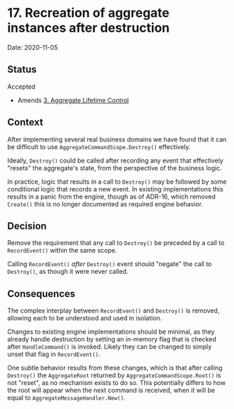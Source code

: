 # 17. Recreation of aggregate instances after destruction

Date: 2020-11-05

## Status

Accepted

- Amends [3. Aggregate Lifetime Control](0003-aggregate-lifetime-control.md)

## Context

After implementing several real business domains we have found that it can be
difficult to use `AggregateCommandScope.Destroy()` effectively.

Ideally, `Destroy()` could be called after recording any event that effectively
"resets" the aggregate's state, from the perspective of the business logic.

In practice, logic that results in a call to `Destroy()` may be followed by some
conditional logic that records a new event. In existing implementations this
results in a panic from the engine, though as of ADR-16, which removed
`Create()` this is no longer documented as required engine behavior.

## Decision

Remove the requirement that any call to `Destroy()` be preceded by a call to
`RecordEvent()` within the same scope.

Calling `RecordEvent()` *after* `Destroy()` event should "negate" the call to
`Destroy()`, as though it were never called.

## Consequences

The complex interplay between `RecordEvent()` and `Destroy()` is removed,
allowing each to be understood and used in isolation.

Changes to existing engine implementations should be minimal, as they already
handle destruction by setting an in-memory flag that is checked after
`HandleCommand()` is invoked. Likely they can be changed to simply unset that
flag in `RecordEvent()`.

One subtle behavior results from these changes, which is that
after calling `Destroy()` the `AggregateRoot` returned by
`AggregateCommandScope.Root()` is not "reset", as no mechanism exists to do
so. This potentially differs to how the root will appear when the next command
is received, when it will be equal to `AggregateMessageHandler.New()`.
